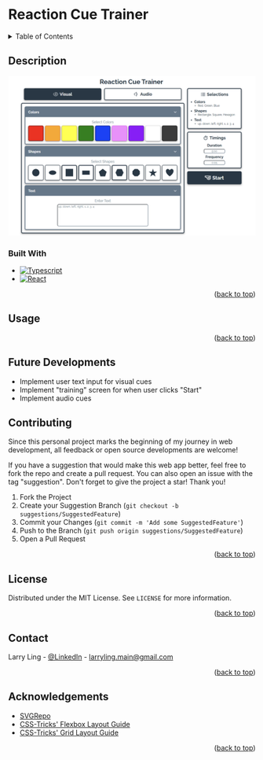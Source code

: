 <a id="readme-top"></a>

# Reaction Cue Trainer

<!-- TABLE OF CONTENTS -->
<details>
    <summary>Table of Contents</summary>
    <ol>
        <li>
            <a href="#description">Description</a>
            <ul>
                <li><a href="#built-with">Built With</a></li>
            </ul>
        </li>
        <li>
            <a href="#usage">Usage</a>
        </li>
        <li><a href="#contributing">Contributing</a></li>
        <li><a href="#license">License</a></li>
        <li><a href="#contact">Contact</a></li>
        <li><a href="#acknowledgments">Acknowledgments</a></li>
    </ol>
</details>

## Description
<a href="https://github.com/LarryLing/Reaction-Cue-Trainer">
    <img src="/public/demo.png" alt="Demo">
</a>

### Built With
* [![Typescript][Typescript]][Typescript-url]
* [![React][React.js]][React-url]

<p align="right">(<a href="#readme-top">back to top</a>)</p>

## Usage

<p align="right">(<a href="#readme-top">back to top</a>)</p>

## Future Developments
- Implement user text input for visual cues
- Implement "training" screen for when user clicks "Start"
- Implement audio cues

## Contributing
Since this personal project marks the beginning of my journey in web development, all feedback or open source developments are welcome!

If you have a suggestion that would make this web app better, feel free to fork the repo and create a pull request. You can also open an issue with the tag "suggestion". Don't forget to give the project a star! Thank you!

1. Fork the Project
2. Create your Suggestion Branch (`git checkout -b suggestions/SuggestedFeature`)
3. Commit your Changes (`git commit -m 'Add some SuggestedFeature'`)
4. Push to the Branch (`git push origin suggestions/SuggestedFeature`)
5. Open a Pull Request

<p align="right">(<a href="#readme-top">back to top</a>)</p>

## License
Distributed under the MIT License. See `LICENSE` for more information.

<p align="right">(<a href="#readme-top">back to top</a>)</p>

## Contact
Larry Ling - [@LinkedIn](https://www.linkedin.com/in/larry-ling-student/) - larryling.main@gmail.com

<p align="right">(<a href="#readme-top">back to top</a>)</p>

## Acknowledgements
* [SVGRepo](https://www.svgrepo.com/)
* [CSS-Tricks' Flexbox Layout Guide](https://css-tricks.com/snippets/css/a-guide-to-flexbox/)
* [CSS-Tricks' Grid Layout Guide](https://css-tricks.com/snippets/css/complete-guide-grid/)

<p align="right">(<a href="#readme-top">back to top</a>)</p>

<!-- MARKDOWN LINKS & IMAGES -->
[Typescript]: https://img.shields.io/badge/Typescript-20232A?style=for-the-badge&logo=typescript&logoColor=3178c6
[Typescript-url]: https://www.typescriptlang.org/
[React.js]: https://img.shields.io/badge/React-20232A?style=for-the-badge&logo=react&logoColor=61DAFB
[React-url]: https://reactjs.org/